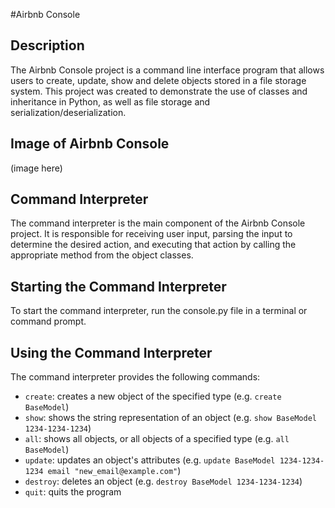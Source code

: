 #Airbnb Console

## Description
The Airbnb Console project is a command line interface program that allows users to create, update, show and delete objects stored in a file storage system. This project was created to demonstrate the use of classes and inheritance in Python, as well as file storage and serialization/deserialization.

## Image of Airbnb Console
(image here)

## Command Interpreter
The command interpreter is the main component of the Airbnb Console project. It is responsible for receiving user input, parsing the input to determine the desired action, and executing that action by calling the appropriate method from the object classes.

## Starting the Command Interpreter
To start the command interpreter, run the console.py file in a terminal or command prompt.

## Using the Command Interpreter
The command interpreter provides the following commands:

- `create`: creates a new object of the specified type (e.g. `create BaseModel`)
- `show`: shows the string representation of an object (e.g. `show BaseModel 1234-1234-1234`)
- `all`: shows all objects, or all objects of a specified type (e.g. `all BaseModel`)
- `update`: updates an object's attributes (e.g. `update BaseModel 1234-1234-1234 email "new_email@example.com"`)
- `destroy`: deletes an object (e.g. `destroy BaseModel 1234-1234-1234`)
- `quit`: quits the program

